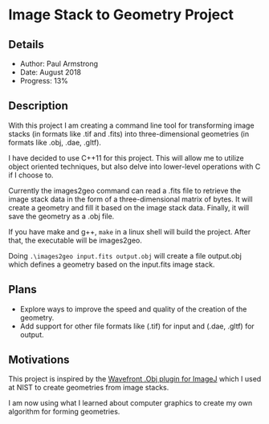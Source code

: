 # Image Stack to Geometry Project

## Details

* Author: Paul Armstrong
* Date: August 2018
* Progress: 13%

## Description

With this project I am creating a command line tool for transforming image stacks (in formats like .tif and .fits) into three-dimensional geometries (in formats like .obj, .dae, .gltf).

I have decided to use C++11 for this project. This will allow me to utilize object oriented techniques, but also delve into lower-level operations with C if I choose to.

Currently the images2geo command can read a .fits file to retrieve the image stack data in the form of a three-dimensional matrix of bytes. It will create a geometry and fill it based on the image stack data. Finally, it will save the geometry as a .obj file.

If you have make and g++, `make` in a linux shell will build the project. After that, the executable will be images2geo.

Doing `.\images2geo input.fits output.obj` will create a file output.obj which defines a geometry based on the input.fits image stack.

## Plans

* Explore ways to improve the speed and quality of the creation of the geometry.
* Add support for other file formats like (.tif) for input and (.dae, .gltf) for output.

## Motivations

This project is inspired by the [Wavefront .Obj plugin for ImageJ](https://imagej.net/Wavefront_.OBJ_...) which I used at NIST to create geometries from image stacks.

I am now using what I learned about computer graphics to create my own algorithm for forming geometries.

